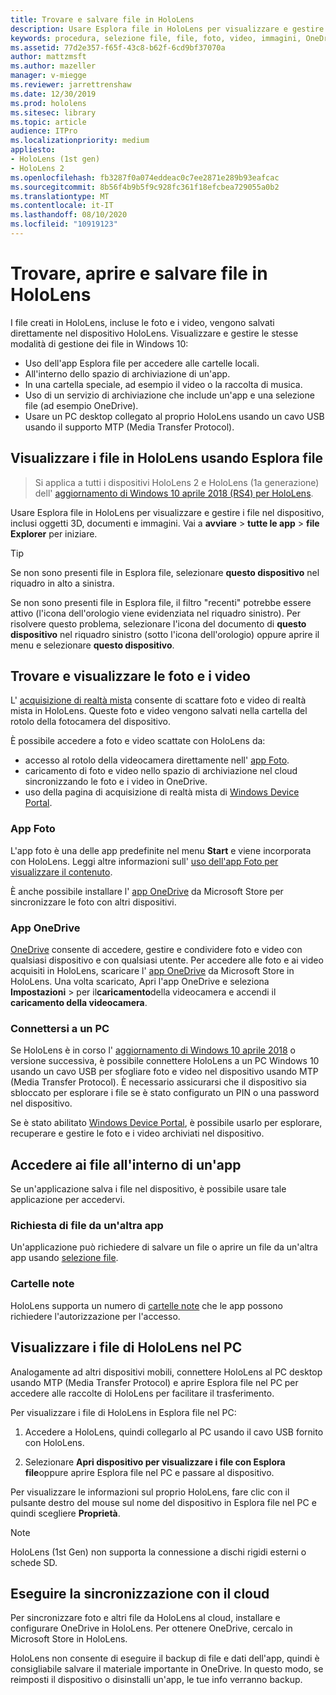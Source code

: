 ```yaml
---
title: Trovare e salvare file in HoloLens
description: Usare Esplora file in HoloLens per visualizzare e gestire i file nel dispositivo
keywords: procedura, selezione file, file, foto, video, immagini, OneDrive, archiviazione, Esplora file, hololens
ms.assetid: 77d2e357-f65f-43c8-b62f-6cd9bf37070a
author: mattzmsft
ms.author: mazeller
manager: v-miegge
ms.reviewer: jarrettrenshaw
ms.date: 12/30/2019
ms.prod: hololens
ms.sitesec: library
ms.topic: article
audience: ITPro
ms.localizationpriority: medium
appliesto:
- HoloLens (1st gen)
- HoloLens 2
ms.openlocfilehash: fb3287f0a074eddeac0c7ee2871e289b93eafcac
ms.sourcegitcommit: 8b56f4b9b5f9c928fc361f18efcbea729055a0b2
ms.translationtype: MT
ms.contentlocale: it-IT
ms.lasthandoff: 08/10/2020
ms.locfileid: "10919123"
---
```

# Trovare, aprire e salvare file in HoloLens

I file creati in HoloLens, incluse le foto e i video, vengono salvati direttamente nel dispositivo HoloLens. Visualizzare e gestire le stesse modalità di gestione dei file in Windows 10:

- Uso dell'app Esplora file per accedere alle cartelle locali.
- All'interno dello spazio di archiviazione di un'app.
- In una cartella speciale, ad esempio il video o la raccolta di musica.
- Uso di un servizio di archiviazione che include un'app e una selezione file (ad esempio OneDrive).
- Usare un PC desktop collegato al proprio HoloLens usando un cavo USB usando il supporto MTP (Media Transfer Protocol).

## Visualizzare i file in HoloLens usando Esplora file

> Si applica a tutti i dispositivi HoloLens 2 e HoloLens (1a generazione) dell' [aggiornamento di Windows 10 aprile 2018 (RS4) per HoloLens](https://docs.microsoft.com/windows/mixed-reality/release-notes-april-2018).

Usare Esplora file in HoloLens per visualizzare e gestire i file nel dispositivo, inclusi oggetti 3D, documenti e immagini. Vai a **avviare**   >  **tutte le app**   >  **file Explorer** per iniziare.

> [!TIP]
> Se non sono presenti file in Esplora file, selezionare **questo dispositivo** nel riquadro in alto a sinistra.

Se non sono presenti file in Esplora file, il filtro "recenti" potrebbe essere attivo (l'icona dell'orologio viene evidenziata nel riquadro sinistro). Per risolvere questo problema, selezionare l'icona del documento di **questo dispositivo** nel riquadro sinistro (sotto l'icona dell'orologio) oppure aprire il menu e selezionare **questo dispositivo**.

## Trovare e visualizzare le foto e i video

L' [acquisizione di realtà mista](holographic-photos-and-videos.md) consente di scattare foto e video di realtà mista in HoloLens.  Queste foto e video vengono salvati nella cartella del rotolo della fotocamera del dispositivo.

È possibile accedere a foto e video scattate con HoloLens da:

- accesso al rotolo della videocamera direttamente nell' [app Foto](holographic-photos-and-videos.md).
- caricamento di foto e video nello spazio di archiviazione nel cloud sincronizzando le foto e i video in OneDrive.
- uso della pagina di acquisizione di realtà mista di [Windows Device Portal](https://docs.microsoft.com/windows/mixed-reality/using-the-windows-device-portal#mixed-reality-capture).

### App Foto

L'app foto è una delle app predefinite nel menu **Start** e viene incorporata con HoloLens. Leggi altre informazioni sull' [uso dell'app Foto per visualizzare il contenuto](holographic-photos-and-videos.md).

È anche possibile installare l' [app OneDrive](https://www.microsoft.com/p/onedrive/9wzdncrfj1p3) da Microsoft Store per sincronizzare le foto con altri dispositivi.

### App OneDrive

[OneDrive](https://onedrive.live.com/) consente di accedere, gestire e condividere foto e video con qualsiasi dispositivo e con qualsiasi utente. Per accedere alle foto e ai video acquisiti in HoloLens, scaricare l' [app OneDrive](https://www.microsoft.com/p/onedrive/9wzdncrfj1p3) da Microsoft Store in HoloLens. Una volta scaricato, Apri l'app OneDrive e seleziona **Impostazioni**  >  per il**caricamento**della videocamera e accendi il **caricamento della videocamera**.

### Connettersi a un PC

Se HoloLens è in corso l' [aggiornamento di Windows 10 aprile 2018](https://docs.microsoft.com/windows/mixed-reality/release-notes-april-2018) o versione successiva, è possibile connettere HoloLens a un PC Windows 10 usando un cavo USB per sfogliare foto e video nel dispositivo usando MTP (Media Transfer Protocol). È necessario assicurarsi che il dispositivo sia sbloccato per esplorare i file se è stato configurato un PIN o una password nel dispositivo.  

Se è stato abilitato [Windows Device Portal](https://docs.microsoft.com/windows/mixed-reality/using-the-windows-device-portal), è possibile usarlo per esplorare, recuperare e gestire le foto e i video archiviati nel dispositivo.

## Accedere ai file all'interno di un'app

Se un'applicazione salva i file nel dispositivo, è possibile usare tale applicazione per accedervi.

### Richiesta di file da un'altra app

Un'applicazione può richiedere di salvare un file o aprire un file da un'altra app usando [selezione file](https://docs.microsoft.com/windows/mixed-reality/app-model#file-pickers).

### Cartelle note

HoloLens supporta un numero di [cartelle note](https://docs.microsoft.com/windows/mixed-reality/app-model#known-folders) che le app possono richiedere l'autorizzazione per l'accesso.

## Visualizzare i file di HoloLens nel PC

Analogamente ad altri dispositivi mobili, connettere HoloLens al PC desktop usando MTP (Media Transfer Protocol) e aprire Esplora file nel PC per accedere alle raccolte di HoloLens per facilitare il trasferimento.

Per visualizzare i file di HoloLens in Esplora file nel PC:

1. Accedere a HoloLens, quindi collegarlo al PC usando il cavo USB fornito con HoloLens.

1. Selezionare **Apri dispositivo per visualizzare i file con Esplora file**oppure aprire Esplora file nel PC e passare al dispositivo.

Per visualizzare le informazioni sul proprio HoloLens, fare clic con il pulsante destro del mouse sul nome del dispositivo in Esplora file nel PC e quindi scegliere **Proprietà**.

> [!NOTE]
> HoloLens (1st Gen) non supporta la connessione a dischi rigidi esterni o schede SD.

## Eseguire la sincronizzazione con il cloud

Per sincronizzare foto e altri file da HoloLens al cloud, installare e configurare OneDrive in HoloLens. Per ottenere OneDrive, cercalo in Microsoft Store in HoloLens.

HoloLens non consente di eseguire il backup di file e dati dell'app, quindi è consigliabile salvare il materiale importante in OneDrive. In questo modo, se reimposti il dispositivo o disinstalli un'app, le tue info verranno backup.
